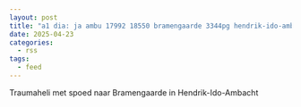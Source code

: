 ```yaml
---
layout: post
title: "a1 dia: ja ambu 17992 18550 bramengaarde 3344pg hendrik-ido-ambacht hendia bon 60661"
date: 2025-04-23
categories: 
  - rss
tags: 
  - feed
---
```


Traumaheli met spoed naar Bramengaarde in Hendrik-Ido-Ambacht
